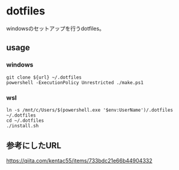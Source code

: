 
# dotfiles
windowsのセットアップを行うdotfiles。

## usage
### windows
```
git clone ${url} ~/.dotfiles
powershell -ExecutionPolicy Unrestricted ./make.ps1
```
### wsl
```
ln -s /mnt/c/Users/$(powershell.exe '$env:UserName')/.dotfiles ~/.dotfiles
cd ~/.dotfiles
./install.sh
```

## 参考にしたURL
https://qiita.com/kentac55/items/733bdc21e66b44904332